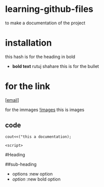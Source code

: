 # learning-github-files
to make a documentation of the project

# installation
this hash is for the heading in bold

* **bold text** rutuj shahare 
this is for the bullet

# for the link 
[[email](www.gmail.com)]

for the immages 
[!images](this.jpg) this is images 


## code 

```
cout<<("this a documentation);

```

`<script>`

#Heading

##sub-heading
* options :new option
* *option* :new bold option
